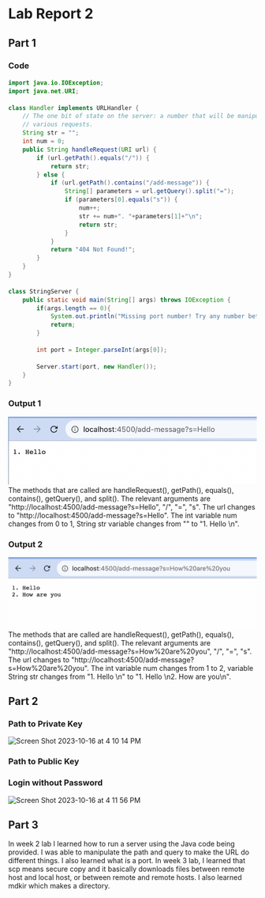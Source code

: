 # Lab Report 2
## Part 1
### Code
```java
import java.io.IOException;
import java.net.URI;

class Handler implements URLHandler {
    // The one bit of state on the server: a number that will be manipulated by
    // various requests.
    String str = "";
    int num = 0;
    public String handleRequest(URI url) {
        if (url.getPath().equals("/")) {
            return str;
        } else {
            if (url.getPath().contains("/add-message")) {
                String[] parameters = url.getQuery().split("=");
                if (parameters[0].equals("s")) {
                    num++;
                    str += num+". "+parameters[1]+"\n";
                    return str;
                }
            }
            return "404 Not Found!";
        }
    }
}

class StringServer {
    public static void main(String[] args) throws IOException {
        if(args.length == 0){
            System.out.println("Missing port number! Try any number between 1024 to 49151");
            return;
        }

        int port = Integer.parseInt(args[0]);

        Server.start(port, new Handler());
    }
}
```
### Output 1
![screenshot 1](lab2.png)
The methods that are called are handleRequest(), getPath(), equals(), contains(), getQuery(), and split(). 
The relevant arguments are "http://localhost:4500/add-message?s=Hello", "/", "=", "s". 
The url changes to "http://localhost:4500/add-message?s=Hello". The int variable num changes from 0 to 1, String str variable changes from "" to "1. Hello \n". 

### Output 2
![screenshot 2](lab2_2.png)
The methods that are called are handleRequest(), getPath(), equals(), contains(), getQuery(), and split(). 
The relevant arguments are "http://localhost:4500/add-message?s=How%20are%20you", "/", "=", "s". 
The url changes to "http://localhost:4500/add-message?s=How%20are%20you". The int variable num changes from 1 to 2, variable String str changes from "1. Hello \n" to "1. Hello \n2. How are you\n". 

## Part 2
### Path to Private Key
<img width="756" alt="Screen Shot 2023-10-16 at 4 10 14 PM" src="https://github.com/RunnnnWang/cse15l-lab-reports/assets/130102197/0cbe3772-7885-453b-8801-bffa12156773">

### Path to Public Key


### Login without Password
<img width="978" alt="Screen Shot 2023-10-16 at 4 11 56 PM" src="https://github.com/RunnnnWang/cse15l-lab-reports/assets/130102197/41ab1edd-6dcc-4898-9bb9-e1ffae3e838d">

## Part 3
In week 2 lab I learned how to run a server using the Java code being provided. I was able to manipulate the path and query to make the URL do different things. I also learned what is a port. In week 3 lab, I learned that scp means secure copy and it basically downloads files between remote host and local host, or between remote and remote hosts. I also learned mdkir which makes a directory. 

